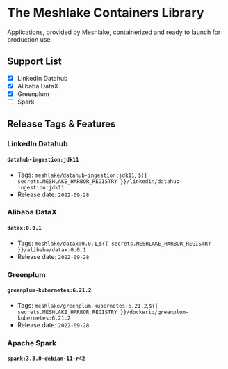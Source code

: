 # The Meshlake Containers Library

Applications, provided by Meshlake, containerized and ready to launch for production use.

## Support List

- [x] LinkedIn Datahub
- [x] Alibaba DataX
- [x] Greenplum
- [ ] Spark

## Release Tags & Features

### LinkedIn Datahub

#### `datahub-ingestion:jdk11`

- Tags: `meshlake/datahub-ingestion:jdk11`, `${{ secrets.MESHLAKE_HARBOR_REGISTRY }}/linkedin/datahub-ingestion:jdk11`
- Release date: `2022-09-28`

### Alibaba DataX

#### `datax:0.0.1`

- Tags: `meshlake/datax:0.0.1`,`${{ secrets.MESHLAKE_HARBOR_REGISTRY }}/alibaba/datax:0.0.1`
- Release date: `2022-09-28`

### Greenplum

#### `greenplum-kubernetes:6.21.2`

- Tags: `meshlake/greenplum-kubernetes:6.21.2`,`${{ secrets.MESHLAKE_HARBOR_REGISTRY }}/dockerio/greenplum-kubernetes:6.21.2`
- Release date: `2022-09-28`

### Apache Spark

#### `spark:3.3.0-debian-11-r42`
